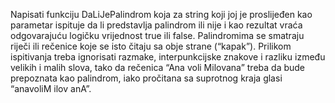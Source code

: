 
Napisati funkciju DaLiJePalindrom koja za string koji joj je proslijeđen kao parametar
ispituje da li predstavlja palindrom ili nije i kao rezultat vraća odgovarajuću logičku
vrijednost true ili false. Palindromima se smatraju riječi ili rečenice koje se isto čitaju
sa obje strane (“kapak”). Prilikom ispitivanja treba ignorisati razmake, interpunkcijske
znakove i razliku između velikih i malih slova, tako da rečenica “Ana voli Milovana”
treba da bude prepoznata kao palindrom, iako pročitana sa suprotnog kraja glasi
“anavoliM ilov anA”.
